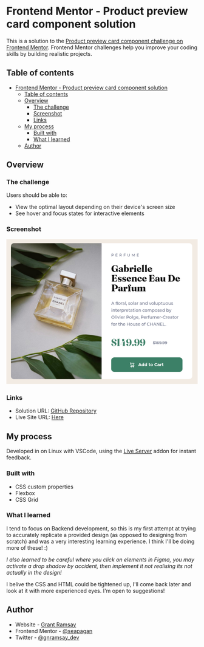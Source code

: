 # Frontend Mentor - Product preview card component solution

This is a solution to the [Product preview card component challenge on Frontend Mentor](https://www.frontendmentor.io/challenges/product-preview-card-component-GO7UmttRfa). Frontend Mentor challenges help you improve your coding skills by building realistic projects.

## Table of contents

- [Frontend Mentor - Product preview card component solution](#frontend-mentor---product-preview-card-component-solution)
  - [Table of contents](#table-of-contents)
  - [Overview](#overview)
    - [The challenge](#the-challenge)
    - [Screenshot](#screenshot)
    - [Links](#links)
  - [My process](#my-process)
    - [Built with](#built-with)
    - [What I learned](#what-i-learned)
  - [Author](#author)

## Overview

### The challenge

Users should be able to:

- View the optimal layout depending on their device's screen size
- See hover and focus states for interactive elements

### Screenshot

![](./images/screenshot.png)

### Links

- Solution URL: [GitHub Repository](https://github.com/seapagan/fem-product-preview-card-component)
- Live Site URL: [Here](https://seapagan.github.io/fem-product-preview-card-component/)

## My process

Developed in on Linux with VSCode, using the [Live
Server](https://marketplace.visualstudio.com/items?itemName=ritwickdey.LiveServer)
addon for instant feedback.

### Built with

- CSS custom properties
- Flexbox
- CSS Grid

### What I learned

I tend to focus on Backend development, so this is my first attempt at trying to
accurately replicate a provided design (as opposed to designing from scratch)
and was a very interesting learning experience. I think I'll be doing more of
these! :)

*I also learned to be careful where you click on elements in Figma, you may
activate a drop shadow by accident, then implement it not realising its not
actually in the design!*

I belive the CSS and HTML could be tightened up, I'll come back later and look
at it with more experienced eyes. I'm open to suggestions!

## Author

- Website - [Grant Ramsay](https://www.gnramsay.com)
- Frontend Mentor - [@seapagan](https://www.frontendmentor.io/profile/seapagan)
- Twitter - [@gnramsay_dev](https://www.twitter.com/gnramsay_dev)
